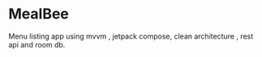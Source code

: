 # MealBee
Menu listing app using mvvm , jetpack compose, clean architecture , rest api and room db.
